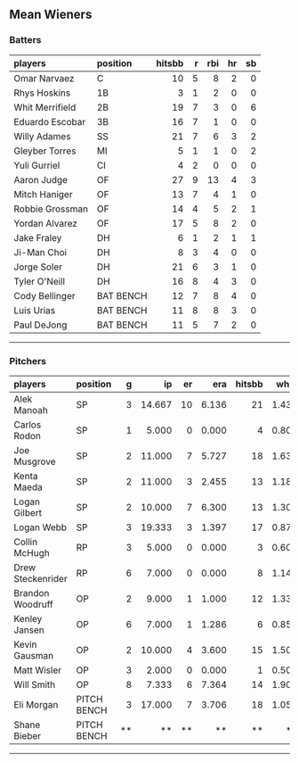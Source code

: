 ## Mean Wieners

### Batters

 
|players         |position  | hitsbb|  r| rbi| hr| sb| 
|:---------------|:---------|------:|--:|---:|--:|--:| 
|Omar Narvaez    |C         |     10|  5|   8|  2|  0| 
|Rhys Hoskins    |1B        |      3|  1|   2|  0|  0| 
|Whit Merrifield |2B        |     19|  7|   3|  0|  6| 
|Eduardo Escobar |3B        |     16|  7|   1|  0|  0| 
|Willy Adames    |SS        |     21|  7|   6|  3|  2| 
|Gleyber Torres  |MI        |      5|  1|   1|  0|  2| 
|Yuli Gurriel    |CI        |      4|  2|   0|  0|  0| 
|Aaron Judge     |OF        |     27|  9|  13|  4|  3| 
|Mitch Haniger   |OF        |     13|  7|   4|  1|  0| 
|Robbie Grossman |OF        |     14|  4|   5|  2|  1| 
|Yordan Alvarez  |OF        |     17|  5|   8|  2|  0| 
|Jake Fraley     |DH        |      6|  1|   2|  1|  1| 
|Ji-Man Choi     |DH        |      8|  3|   4|  0|  0| 
|Jorge Soler     |DH        |     21|  6|   3|  1|  0| 
|Tyler O'Neill   |DH        |     16|  8|   4|  3|  0| 
|Cody Bellinger  |BAT BENCH |     12|  7|   8|  4|  0| 
|Luis Urias      |BAT BENCH |     11|  8|   8|  3|  0| 
|Paul DeJong     |BAT BENCH |     11|  5|   7|  2|  0| 

* * *

### Pitchers

 
|players           |position    |  g|     ip| er|   era| hitsbb|  whip| so|  w| sv| 
|:-----------------|:-----------|--:|------:|--:|-----:|------:|-----:|--:|--:|--:| 
|Alek Manoah       |SP          |  3| 14.667| 10| 6.136|     21| 1.432| 17|  2|  0| 
|Carlos Rodon      |SP          |  1|  5.000|  0| 0.000|      4| 0.800| 11|  1|  0| 
|Joe Musgrove      |SP          |  2| 11.000|  7| 5.727|     18| 1.636| 12|  1|  0| 
|Kenta Maeda       |SP          |  2| 11.000|  3| 2.455|     13| 1.182|  9|  2|  0| 
|Logan Gilbert     |SP          |  2| 10.000|  7| 6.300|     13| 1.300|  8|  0|  0| 
|Logan Webb        |SP          |  3| 19.333|  3| 1.397|     17| 0.879| 25|  2|  0| 
|Collin McHugh     |RP          |  3|  5.000|  0| 0.000|      3| 0.600|  6|  1|  0| 
|Drew Steckenrider |RP          |  6|  7.000|  0| 0.000|      8| 1.143|  5|  2|  2| 
|Brandon Woodruff  |OP          |  2|  9.000|  1| 1.000|     12| 1.333| 11|  0|  0| 
|Kenley Jansen     |OP          |  6|  7.000|  1| 1.286|      6| 0.857|  7|  1|  3| 
|Kevin Gausman     |OP          |  2| 10.000|  4| 3.600|     15| 1.500| 12|  2|  0| 
|Matt Wisler       |OP          |  3|  2.000|  0| 0.000|      1| 0.500|  1|  0|  0| 
|Will Smith        |OP          |  8|  7.333|  6| 7.364|     14| 1.909|  9|  0|  4| 
|Eli Morgan        |PITCH BENCH |  3| 17.000|  7| 3.706|     18| 1.059| 12|  1|  0| 
|Shane Bieber      |PITCH BENCH | **|     **| **|    **|     **|    **| **| **| **| 


* * *


